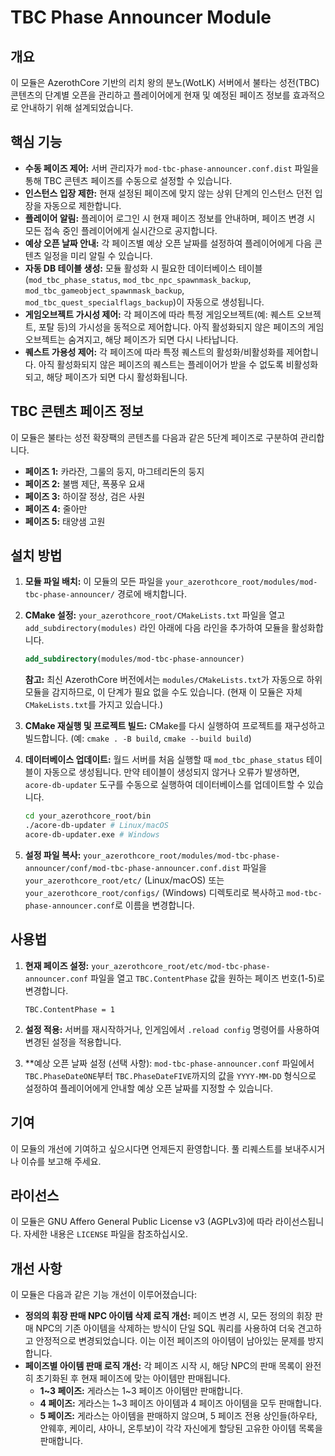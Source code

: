 # TBC Phase Announcer Module

## 개요

이 모듈은 AzerothCore 기반의 리치 왕의 분노(WotLK) 서버에서 불타는 성전(TBC) 콘텐츠의 단계별 오픈을 관리하고 플레이어에게 현재 및 예정된 페이즈 정보를 효과적으로 안내하기 위해 설계되었습니다.

## 핵심 기능

*   **수동 페이즈 제어:** 서버 관리자가 `mod-tbc-phase-announcer.conf.dist` 파일을 통해 TBC 콘텐츠 페이즈를 수동으로 설정할 수 있습니다.
*   **인스턴스 입장 제한:** 현재 설정된 페이즈에 맞지 않는 상위 단계의 인스턴스 던전 입장을 자동으로 제한합니다.
*   **플레이어 알림:** 플레이어 로그인 시 현재 페이즈 정보를 안내하며, 페이즈 변경 시 모든 접속 중인 플레이어에게 실시간으로 공지합니다.
*   **예상 오픈 날짜 안내:** 각 페이즈별 예상 오픈 날짜를 설정하여 플레이어에게 다음 콘텐츠 일정을 미리 알릴 수 있습니다.
*   **자동 DB 테이블 생성:** 모듈 활성화 시 필요한 데이터베이스 테이블(`mod_tbc_phase_status`, `mod_tbc_npc_spawnmask_backup`, `mod_tbc_gameobject_spawnmask_backup`, `mod_tbc_quest_specialflags_backup`)이 자동으로 생성됩니다.
*   **게임오브젝트 가시성 제어:** 각 페이즈에 따라 특정 게임오브젝트(예: 퀘스트 오브젝트, 포탈 등)의 가시성을 동적으로 제어합니다. 아직 활성화되지 않은 페이즈의 게임오브젝트는 숨겨지고, 해당 페이즈가 되면 다시 나타납니다.
*   **퀘스트 가용성 제어:** 각 페이즈에 따라 특정 퀘스트의 활성화/비활성화를 제어합니다. 아직 활성화되지 않은 페이즈의 퀘스트는 플레이어가 받을 수 없도록 비활성화되고, 해당 페이즈가 되면 다시 활성화됩니다.

## TBC 콘텐츠 페이즈 정보

이 모듈은 불타는 성전 확장팩의 콘텐츠를 다음과 같은 5단계 페이즈로 구분하여 관리합니다.

*   **페이즈 1:** 카라잔, 그룰의 둥지, 마그테리돈의 둥지
*   **페이즈 2:** 불뱀 제단, 폭풍우 요새
*   **페이즈 3:** 하이잘 정상, 검은 사원
*   **페이즈 4:** 줄아만
*   **페이즈 5:** 태양샘 고원

## 설치 방법

1.  **모듈 파일 배치:**
    이 모듈의 모든 파일을 `your_azerothcore_root/modules/mod-tbc-phase-announcer/` 경로에 배치합니다.

2.  **CMake 설정:**
    `your_azerothcore_root/CMakeLists.txt` 파일을 열고 `add_subdirectory(modules)` 라인 아래에 다음 라인을 추가하여 모듈을 활성화합니다.
    ```cmake
    add_subdirectory(modules/mod-tbc-phase-announcer)
    ```
    **참고:** 최신 AzerothCore 버전에서는 `modules/CMakeLists.txt`가 자동으로 하위 모듈을 감지하므로, 이 단계가 필요 없을 수도 있습니다. (현재 이 모듈은 자체 `CMakeLists.txt`를 가지고 있습니다.)

3.  **CMake 재실행 및 프로젝트 빌드:**
    CMake를 다시 실행하여 프로젝트를 재구성하고 빌드합니다. (예: `cmake . -B build`, `cmake --build build`)

4.  **데이터베이스 업데이트:**
    월드 서버를 처음 실행할 때 `mod_tbc_phase_status` 테이블이 자동으로 생성됩니다. 만약 테이블이 생성되지 않거나 오류가 발생하면, `acore-db-updater` 도구를 수동으로 실행하여 데이터베이스를 업데이트할 수 있습니다.
    ```bash
    cd your_azerothcore_root/bin
    ./acore-db-updater # Linux/macOS
    acore-db-updater.exe # Windows
    ```

5.  **설정 파일 복사:**
    `your_azerothcore_root/modules/mod-tbc-phase-announcer/conf/mod-tbc-phase-announcer.conf.dist` 파일을 `your_azerothcore_root/etc/` (Linux/macOS) 또는 `your_azerothcore_root/configs/` (Windows) 디렉토리로 복사하고 `mod-tbc-phase-announcer.conf`로 이름을 변경합니다.

## 사용법

1.  **현재 페이즈 설정:**
    `your_azerothcore_root/etc/mod-tbc-phase-announcer.conf` 파일을 열고 `TBC.ContentPhase` 값을 원하는 페이즈 번호(1-5)로 변경합니다.
    ```
    TBC.ContentPhase = 1
    ```

2.  **설정 적용:**
    서버를 재시작하거나, 인게임에서 `.reload config` 명령어를 사용하여 변경된 설정을 적용합니다.

3.  **예상 오픈 날짜 설정 (선택 사항):
    `mod-tbc-phase-announcer.conf` 파일에서 `TBC.PhaseDateONE`부터 `TBC.PhaseDateFIVE`까지의 값을 `YYYY-MM-DD` 형식으로 설정하여 플레이어에게 안내할 예상 오픈 날짜를 지정할 수 있습니다.

## 기여

이 모듈의 개선에 기여하고 싶으시다면 언제든지 환영합니다. 풀 리퀘스트를 보내주시거나 이슈를 보고해 주세요.

## 라이선스

이 모듈은 GNU Affero General Public License v3 (AGPLv3)에 따라 라이선스됩니다. 자세한 내용은 `LICENSE` 파일을 참조하십시오.

## 개선 사항

이 모듈은 다음과 같은 기능 개선이 이루어졌습니다:

*   **정의의 휘장 판매 NPC 아이템 삭제 로직 개선:** 페이즈 변경 시, 모든 정의의 휘장 판매 NPC의 기존 아이템을 삭제하는 방식이 단일 SQL 쿼리를 사용하여 더욱 견고하고 안정적으로 변경되었습니다. 이는 이전 페이즈의 아이템이 남아있는 문제를 방지합니다.
*   **페이즈별 아이템 판매 로직 개선:** 각 페이즈 시작 시, 해당 NPC의 판매 목록이 완전히 초기화된 후 현재 페이즈에 맞는 아이템만 판매됩니다.
    *   **1~3 페이즈:** 게라스는 1~3 페이즈 아이템만 판매합니다.
    *   **4 페이즈:** 게라스는 1~3 페이즈 아이템과 4 페이즈 아이템을 모두 판매합니다.
    *   **5 페이즈:** 게라스는 아이템을 판매하지 않으며, 5 페이즈 전용 상인들(하우타, 안웨후, 케이리, 샤아니, 온투보)이 각각 자신에게 할당된 고유한 아이템 목록을 판매합니다.
